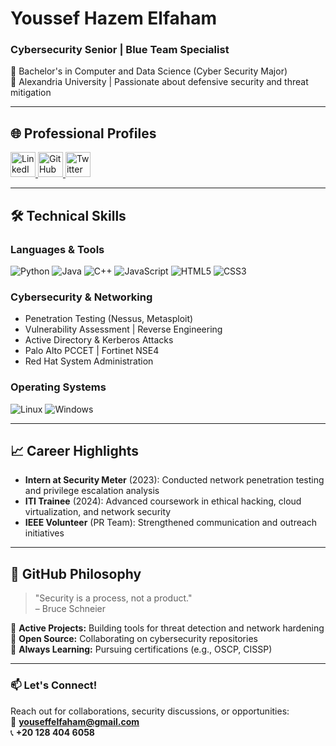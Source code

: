 # Youssef Hazem Elfaham  
### Cybersecurity Senior | Blue Team Specialist  

🔹 Bachelor's in Computer and Data Science (Cyber Security Major)  
🔹 Alexandria University | Passionate about defensive security and threat mitigation  

---

## 🌐 Professional Profiles  
<p align="left"> 
  <a href="https://www.linkedin.com/in/yousef-elfaham-6abaaa23a/" target="_blank">
    <img src="https://img.icons8.com/fluent/48/000000/linkedin.png" alt="LinkedIn" height="40" />
  </a> 
  <a href="https://github.com/yousefelfaham" target="_blank">
    <img src="https://img.icons8.com/fluent/48/000000/github.png" alt="GitHub" height="40" />
  </a> 
  <a href="https://twitter.com/yousef_elfaham" target="_blank">
    <img src="https://img.icons8.com/fluent/48/000000/twitter.png" alt="Twitter" height="40" />
  </a> 
</p>

---

## 🛠️ Technical Skills  

### Languages & Tools  
<p align="left"> 
  <img src="https://img.icons8.com/color/48/000000/python--v1.png" alt="Python" title="Python" /> 
  <img src="https://img.icons8.com/color/48/000000/java-coffee-cup-logo--v1.png" alt="Java" title="Java" /> 
  <img src="https://img.icons8.com/color/48/000000/c-plus-plus-logo.png" alt="C++" title="C++" /> 
  <img src="https://img.icons8.com/color/48/000000/javascript--v1.png" alt="JavaScript" title="JavaScript" /> 
  <img src="https://img.icons8.com/color/48/000000/html-5.png" alt="HTML5" title="HTML5" /> 
  <img src="https://img.icons8.com/color/48/000000/css3.png" alt="CSS3" title="CSS3" /> 
</p>  

### Cybersecurity & Networking  
- Penetration Testing (Nessus, Metasploit)  
- Vulnerability Assessment | Reverse Engineering  
- Active Directory & Kerberos Attacks  
- Palo Alto PCCET | Fortinet NSE4  
- Red Hat System Administration  

### Operating Systems  
<img src="https://img.icons8.com/color/48/000000/linux--v1.png" alt="Linux" title="Linux" /> 
<img src="https://img.icons8.com/color/48/000000/windows-10.png" alt="Windows" title="Windows" />  

---

## 📈 Career Highlights  
- **Intern at Security Meter** (2023): Conducted network penetration testing and privilege escalation analysis  
- **ITI Trainee** (2024): Advanced coursework in ethical hacking, cloud virtualization, and network security  
- **IEEE Volunteer** (PR Team): Strengthened communication and outreach initiatives  

---

## 📌 GitHub Philosophy  
> "Security is a process, not a product."  
> – Bruce Schneier  

🔹 **Active Projects:** Building tools for threat detection and network hardening  
🔹 **Open Source:** Collaborating on cybersecurity repositories  
🔹 **Always Learning:** Pursuing certifications (e.g., OSCP, CISSP)  

---

### 📫 Let's Connect!  
Reach out for collaborations, security discussions, or opportunities:  
📧 **youseffelfaham@gmail.com**  
📞 **+20 128 404 6058**  
